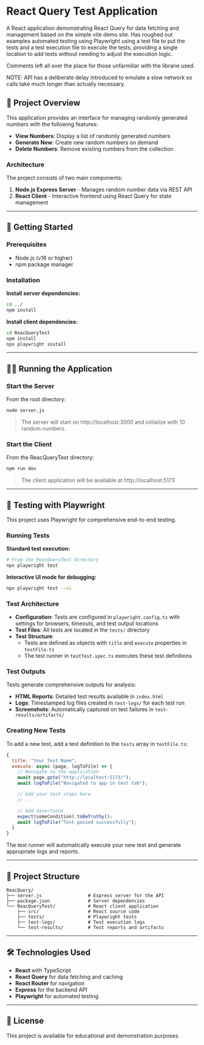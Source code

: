 # React Query Test Application

A React application demonstrating React Query for data fetching and management based on the simple vite demo site. Has roughed out examples automated testing using Playwright using a test file to put the tests and a test execution file to execute the tests, providing a single location to add tests without needing to adjust the execution logic.

Comments left all over the place for those unfarmiliar with the librarie used.

NOTE: API has a deliberate delay introduced to emulate a slow network so calls take much longer than actually necessary.

## 🌟 Project Overview

This application provides an interface for managing randomly generated numbers with the following features:

- **View Numbers**: Display a list of randomly generated numbers
- **Generate New**: Create new random numbers on demand  
- **Delete Numbers**: Remove existing numbers from the collection

### Architecture

The project consists of two main components:

1. **Node.js Express Server** - Manages random number data via REST API
2. **React Client** - Interactive frontend using React Query for state management

---

## 🚀 Getting Started

### Prerequisites

- Node.js (v16 or higher)
- npm package manager

### Installation

**Install server dependencies:**
```bash
cd ../
npm install
```

**Install client dependencies:**
```bash
cd ReacQueryTest
npm install
npx playwright install
```

---

## 🏃‍♂️ Running the Application

### Start the Server

From the root directory:
```bash
node server.js
```

> The server will start on http://localhost:3000 and initialize with 10 random numbers.

### Start the Client

From the ReacQueryTest directory:
```bash
npm run dev
```

> The client application will be available at http://localhost:5173

---

## 🧪 Testing with Playwright

This project uses Playwright for comprehensive end-to-end testing.

### Running Tests

**Standard test execution:**
```bash
# From the ReacQueryTest directory
npx playwright test
```

**Interactive UI mode for debugging:**
```bash
npx playwright test --ui
```

### Test Architecture

- **Configuration**: Tests are configured in `playwright.config.ts` with settings for browsers, timeouts, and test output locations
- **Test Files**: All tests are located in the `tests/` directory
- **Test Structure**: 
  - Tests are defined as objects with `title` and `execute` properties in `testFile.ts`
  - The test runner in `testTest.spec.ts` executes these test definitions

### Test Outputs

Tests generate comprehensive outputs for analysis:

- **HTML Reports**: Detailed test results available in `index.html`
- **Logs**: Timestamped log files created in `test-logs/` for each test run
- **Screenshots**: Automatically captured on test failures in `test-results/artifacts/`

### Creating New Tests

To add a new test, add a test definition to the `tests` array in `testFile.ts`:

```javascript
{
  title: "Your Test Name",
  execute: async (page, logToFile) => {
    // Navigate to the application
    await page.goto("http://localhost:5173/");
    await logToFile("Navigated to app in test tab");

    // Add your test steps here
    // ...

    // Add assertions
    expect(someCondition).toBeTruthy();
    await logToFile("Test passed successfully");
  }
}
```

The test runner will automatically execute your new test and generate appropriate logs and reports.

---

## 📁 Project Structure

```
ReacQuery/
├── server.js                 # Express server for the API
├── package.json              # Server dependencies
└── ReacQueryTest/            # React client application
    ├── src/                  # React source code
    ├── tests/                # Playwright tests
    ├── test-logs/            # Test execution logs
    └── test-results/         # Test reports and artifacts
```

---

## 🛠️ Technologies Used

- **React** with TypeScript
- **React Query** for data fetching and caching
- **React Router** for navigation
- **Express** for the backend API
- **Playwright** for automated testing

---

## 📝 License

This project is available for educational and demonstration purposes.
